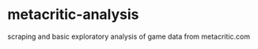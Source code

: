 metacritic-analysis
===================

scraping and basic exploratory analysis of game data from metacritic.com
